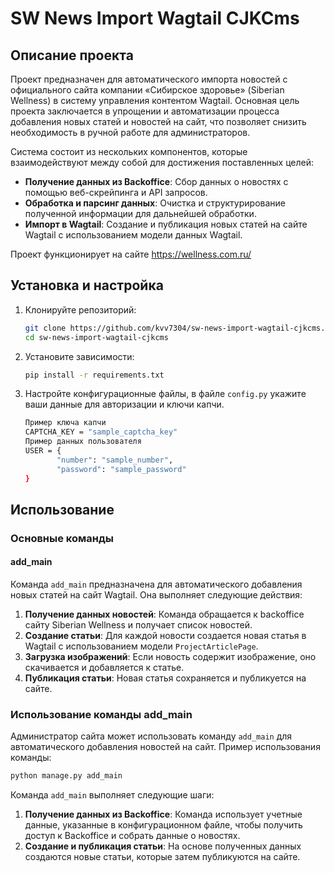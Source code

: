
# SW News Import Wagtail CJKCms

## Описание проекта

Проект предназначен для автоматического импорта новостей с официального сайта компании «Сибирское здоровье» (Siberian Wellness) в систему управления контентом Wagtail. Основная цель проекта заключается в упрощении и автоматизации процесса добавления новых статей и новостей на сайт, что позволяет снизить необходимость в ручной работе для администраторов.

Система состоит из нескольких компонентов, которые взаимодействуют между собой для достижения поставленных целей:

- **Получение данных из Backoffice**: Сбор данных о новостях с помощью веб-скрейпинга и API запросов.
- **Обработка и парсинг данных**: Очистка и структурирование полученной информации для дальнейшей обработки.
- **Импорт в Wagtail**: Создание и публикация новых статей на сайте Wagtail с использованием модели данных Wagtail.

Проект функционирует на сайте https://wellness.com.ru/

## Установка и настройка

1. Клонируйте репозиторий:
   ```sh
   git clone https://github.com/kvv7304/sw-news-import-wagtail-cjkcms.git
   cd sw-news-import-wagtail-cjkcms
   ```

2. Установите зависимости:
   ```sh
   pip install -r requirements.txt
   ```

3. Настройте конфигурационные файлы, в файле `config.py` укажите ваши данные для авторизации и ключи капчи.
   ```sh
   Пример ключа капчи
   CAPTCHA_KEY = "sample_captcha_key"
   Пример данных пользователя
   USER = {
          "number": "sample_number",
          "password": "sample_password"
   }
   ```

## Использование

### Основные команды

#### add_main

Команда `add_main` предназначена для автоматического добавления новых статей на сайт Wagtail. Она выполняет следующие действия:

1. **Получение данных новостей**: Команда обращается к backoffice сайту Siberian Wellness и получает список новостей.
2. **Создание статьи**: Для каждой новости создается новая статья в Wagtail с использованием модели `ProjectArticlePage`.
3. **Загрузка изображений**: Если новость содержит изображение, оно скачивается и добавляется к статье.
4. **Публикация статьи**: Новая статья сохраняется и публикуется на сайте.

### Использование команды add_main

Администратор сайта может использовать команду `add_main` для автоматического добавления новостей на сайт. Пример использования команды:

```sh
python manage.py add_main
```

Команда `add_main` выполняет следующие шаги:

1. **Получение данных из Backoffice**: Команда использует учетные данные, указанные в конфигурационном файле, чтобы получить доступ к Backoffice и собрать данные о новостях.
2. **Создание и публикация статьи**: На основе полученных данных создаются новые статьи, которые затем публикуются на сайте.
